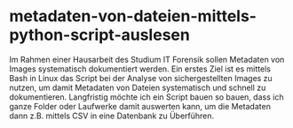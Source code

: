 # metadaten-von-dateien-mittels-python-script-auslesen
Im Rahmen einer Hausarbeit des Studium IT Forensik sollen Metadaten von Images systematisch dokumentiert werden. Ein erstes Ziel ist es mittels Bash in Linux das Script bei der Analyse von sichergestellten Images zu nutzen, um damit Metadaten von Dateien systematisch und schnell zu dokumentieren. Langfristig möchte ich ein Script bauen so bauen, dass ich ganze Folder oder Laufwerke damit auswerten kann, um die Metadaten dann z.B. mittels CSV in eine Datenbank zu Überführen.
